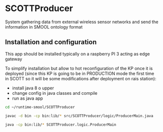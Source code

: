 # SCOTTProducer

System gathering data from external wireless sensor networks and send the information in SMOOL ontology format

## Installation and configuration

This app should be installed typically on a raspberry PI 3 acting as edge gateway 

To simplify installation but allow to hot reconfiguration of the KP once it is deployed (since this KP is going to be in PRODUCTION mode the first time in SCOTT so it will be some modifications after deployment on rais station):
- install java 8 o upper
- change config in java classes and compile
- run as java app

```sh
cd ~/runtime-smool/SCOTTProducer

javac -d bin -cp bin:lib/* src/SCOTTProducer/logic/ProducerMain.java

java -cp bin:lib/* SCOTTProducer.logic.ProducerMain
```
